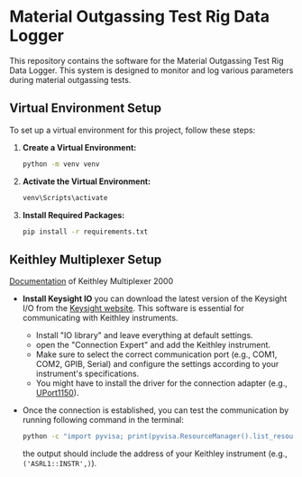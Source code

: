 # Material Outgassing Test Rig Data Logger

This repository contains the software for the Material Outgassing Test Rig Data Logger. This system is designed to monitor and log various parameters during material outgassing tests.

## Virtual Environment Setup

To set up a virtual environment for this project, follow these steps:

1. **Create a Virtual Environment:**

   ```sh
   python -m venv venv
   ```

2. **Activate the Virtual Environment:**
  
    ```sh
    venv\Scripts\activate
    ```

3. **Install Required Packages:**

   ```sh
   pip install -r requirements.txt
   ```

## Keithley Multiplexer Setup

[Documentation](https://www.tek.com/en/search?keywords=2000&facets=_templatename%3dmanual&sort=desc) of Keithley Multiplexer 2000

* **Install Keysight IO** you can download the latest version of the Keysight I/O from the [Keysight website](https://www.keysight.com/us/en/lib/software-detail/computer-software/io-libraries-suite-downloads-2175637.html). This software is essential for communicating with Keithley instruments.
  * Install "IO library" and leave everything at default settings.
  * open the "Connection Expert" and add the Keithley instrument.
  * Make sure to select the correct communication port (e.g., COM1, COM2, GPIB, Serial) and configure the settings according to your instrument's specifications.
  * You might have to install the driver for the connection adapter (e.g., [UPort1150](https://www.moxa.com/en/products/industrial-edge-connectivity/usb-to-serial-converters-usb-hubs/usb-to-serial-converters/uport-1100-series#resources)).
* Once the connection is established, you can test the communication by running following command in the terminal:
  
    ```sh
    python -c "import pyvisa; print(pyvisa.ResourceManager().list_resources())"
    ```

    the output should include the address of your Keithley instrument (e.g., `('ASRL1::INSTR',)`).
